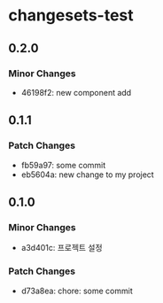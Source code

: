 # changesets-test

## 0.2.0

### Minor Changes

- 46198f2: new component add

## 0.1.1

### Patch Changes

- fb59a97: some commit
- eb5604a: new change to my project

## 0.1.0

### Minor Changes

- a3d401c: 프로젝트 설정

### Patch Changes

- d73a8ea: chore: some commit
